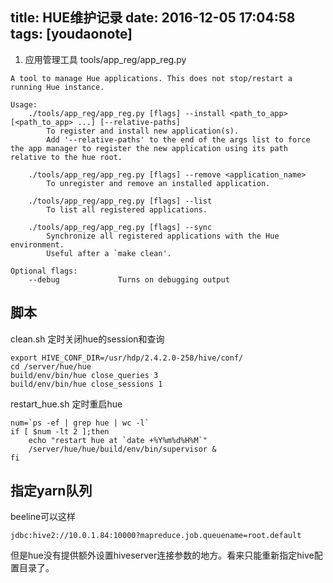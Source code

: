 
title: HUE维护记录
date: 2016-12-05 17:04:58
tags: [youdaonote]
---

1. 应用管理工具
tools/app_reg/app_reg.py

```
A tool to manage Hue applications. This does not stop/restart a
running Hue instance.

Usage:
    ./tools/app_reg/app_reg.py [flags] --install <path_to_app> [<path_to_app> ...] [--relative-paths]
        To register and install new application(s).
        Add '--relative-paths' to the end of the args list to force the app manager to register the new application using its path relative to the hue root.

    ./tools/app_reg/app_reg.py [flags] --remove <application_name>
        To unregister and remove an installed application.

    ./tools/app_reg/app_reg.py [flags] --list
        To list all registered applications.

    ./tools/app_reg/app_reg.py [flags] --sync
        Synchronize all registered applications with the Hue environment.
        Useful after a `make clean'.

Optional flags:
    --debug             Turns on debugging output
```


脚本
---

clean.sh
定时关闭hue的session和查询
```
export HIVE_CONF_DIR=/usr/hdp/2.4.2.0-258/hive/conf/
cd /server/hue/hue
build/env/bin/hue close_queries 3
build/env/bin/hue close_sessions 1
```
restart_hue.sh
定时重启hue
```
num=`ps -ef | grep hue | wc -l`
if [ $num -lt 2 ];then
	echo "restart hue at `date +%Y%m%d%H%M`"
	/server/hue/hue/build/env/bin/supervisor &
fi
```

指定yarn队列
---
beeline可以这样
```
jdbc:hive2://10.0.1.84:10000?mapreduce.job.queuename=root.default
```
但是hue没有提供额外设置hiveserver连接参数的地方。看来只能重新指定hive配置目录了。
